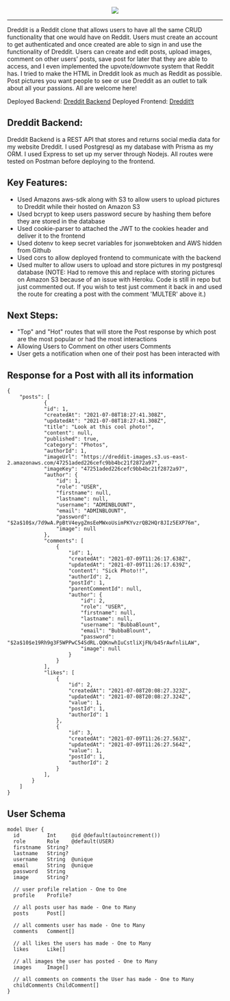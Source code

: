 <p align="center">
  <img src='https://user-images.githubusercontent.com/78124357/125202523-f53b7c00-e241-11eb-91e5-8af500b64e77.gif' />
</p>

---

Dreddit is a Reddit clone that allows users to have all the same CRUD functionality that one would have on Reddit. Users must create an account to get authenticated and once created are able to sign in and use the functionality of Dreddit. Users can create and edit posts, upload images, comment on other users’ posts, save post for later that they are able to access, and I even implemented the upvote/downvote system that Reddit has. I tried to make the HTML in Dreddit look as much as Reddit as possible. Post pictures you want people to see or use Dreddit as an outlet to talk about all your passions. All are welcome here!

Deployed Backend: <a href="https://boiling-shelf-57510.herokuapp.com/">Dreddit Backend</a>
Deployed Frontend: <a href="https://master.dvzb15cl8s3db.amplifyapp.com/">Dreddit!t</a>

## Dreddit Backend:
Dreddit Backend is a REST API that stores and returns social media data for my website Dreddit. I used Postgresql as my database with Prisma as my ORM. I used Express to set up my server through Nodejs. All routes were tested on Postman before deploying to the frontend.

## Key Features:
- Used Amazons aws-sdk along with S3 to allow users to upload pictures to Dreddit while their hosted on Amazon S3 
- Used bcrypt to keep users password secure by hashing them before they are stored in the database
- Used cookie-parser to attached the JWT to the cookies header and deliver it to the frontend
- Used dotenv to keep secret variables for jsonwebtoken and AWS hidden from Github 
- Used cors to allow deployed frontend to communicate with the backend
- Used multer to allow users to upload and store pictures in my postgresql database (NOTE: Had to remove this and replace with storing pictures on Amazon S3 because of an issue with Heroku. Code is still in repo but just commented out. If you wish to test just comment it back in and used the route for creating a post with the comment 'MULTER' above it.) 

## Next Steps:
- "Top" and "Hot" routes that will store the Post response by which post are the most popular or had the most interactions
- Allowing Users to Comment on other users Comments
- User gets a notification when one of their post has been interacted with

## Response for a Post with all its information
```
{
    "posts": [
            {
            "id": 1,
            "createdAt": "2021-07-08T18:27:41.308Z",
            "updatedAt": "2021-07-08T18:27:41.308Z",
            "title": "Look at this cool photo!",
            "content": null,
            "published": true,
            "category": "Photos",
            "authorId": 1,
            "imageUrl": "https://dreddit-images.s3.us-east-2.amazonaws.com/47251aded226cefc9bb4bc21f2872a97",
            "imageKey": "47251aded226cefc9bb4bc21f2872a97",
            "author": {
                "id": 1,
                "role": "USER",
                "firstname": null,
                "lastname": null,
                "username": "ADMINBLOUNT",
                "email": "ADMINBLOUNT",
                "password": "$2a$10$x/7d9wA.PpBtV4eygZmsEeMWxoUsimPKYvzrQB2HQr8JIz5EXP76m",
                "image": null
            },
            "comments": [
                {
                    "id": 1,
                    "createdAt": "2021-07-09T11:26:17.638Z",
                    "updatedAt": "2021-07-09T11:26:17.639Z",
                    "content": "Sick Photo!!",
                    "authorId": 2,
                    "postId": 1,
                    "parentCommentId": null,
                    "author": {
                        "id": 2,
                        "role": "USER",
                        "firstname": null,
                        "lastname": null,
                        "username": "BubbaBlount",
                        "email": "BubbaBlount",
                        "password": "$2a$10$e19Rh9g3F5WPPwC54SdRL.QQKnwhIuCstliXjFN/b45rAwfnliLAW",
                        "image": null
                    }
                }
            ],
            "likes": [
                {
                    "id": 2,
                    "createdAt": "2021-07-08T20:08:27.323Z",
                    "updatedAt": "2021-07-08T20:08:27.324Z",
                    "value": 1,
                    "postId": 1,
                    "authorId": 1
                },
                {
                    "id": 3,
                    "createdAt": "2021-07-09T11:26:27.563Z",
                    "updatedAt": "2021-07-09T11:26:27.564Z",
                    "value": 1,
                    "postId": 1,
                    "authorId": 2
                }
            ],
        }
    ]
}   
```

## User Schema
```
model User {
  id         Int     @id @default(autoincrement())
  role       Role    @default(USER)
  firstname  String?
  lastname   String?
  username   String  @unique
  email      String  @unique
  password   String
  image      String?

  // user profile relation - One to One
  profile    Profile?

  // all posts user has made - One to Many
  posts      Post[]

  // all comments user has made - One to Many
  comments   Comment[]

  // all likes the users has made - One to Many
  likes      Like[]

  // all images the user has posted - One to Many
  images     Image[]

  // all comments on comments the User has made - One to Many
  childComments ChildComment[]
}
```
